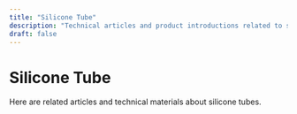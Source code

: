 ```yaml
---
title: "Silicone Tube"
description: "Technical articles and product introductions related to silicone tubes"
draft: false
---
```


# Silicone Tube

Here are related articles and technical materials about silicone tubes.